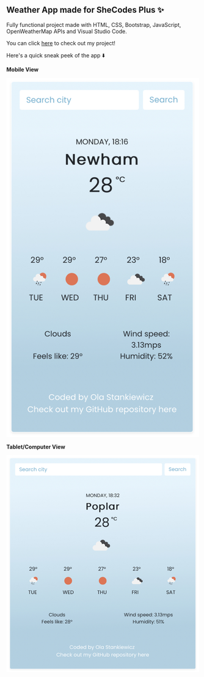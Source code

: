 ## Weather App made for SheCodes Plus ✨

Fully functional project made with HTML, CSS, Bootstrap, JavaScript, OpenWeatherMap APIs and Visual Studio Code.

You can click [here](https://zen-blackwell-54d68b.netlify.app/) to check out my project!

Here's a quick sneak peek of the app ⬇️

**Mobile View**

![GitHub Logo](/pic/weather-app-mobile-view.jpg)

**Tablet/Computer View**

![GitHub Logo](/pic/weather-app-desktop-view.jpg)
